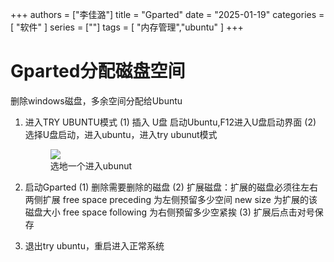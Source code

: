 +++
authors = ["李佳潞"]
title = "Gparted"
date = "2025-01-19"
categories = [
    "软件"
]
series = [""]
tags = [
   "内存管理","ubuntu"
]
+++

# Gparted分配磁盘空间

删除windows磁盘，多余空间分配给Ubuntu

1. 进入TRY UBUNTU模式
   (1) 插入 U盘 启动Ubuntu,F12进入U盘启动界面
   (2) 选择U盘启动，进入ubuntu，进入try ubunut模式
    <div class="container">
        <div class="image">
            <figure>
                    <img src="/images/work-record/gparted.png">
                    <figcaption>选地一个进入ubunut</figcaption>
            </figure>
        </div>
    </div>
2. 启动Gparted
   (1) 删除需要删除的磁盘
   (2) 扩展磁盘：扩展的磁盘必须往左右两侧扩展
        free space preceding 为左侧预留多少空间
        new size 为扩展的该磁盘大小
        free space following 为右侧预留多少空紧挨
   (3) 扩展后点击对号保存

3. 退出try ubuntu，重启进入正常系统